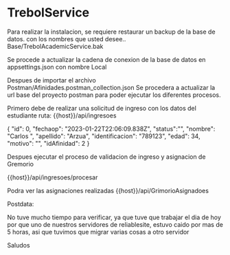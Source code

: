 # TrebolService

Para realizar la instalacion, se requiere restaurar un backup de la base de datos. con los nombres que usted desee.. 
    Base/TrebolAcademicService.bak


Se procede a actualizar la cadena de conexion de la base de datos en appsettings.json con nombre Local

Despues de importar el archivo Postman/Afinidades.postman_collection.json
Se procedera a actualizar la url base del proyecto postman para poder ejecutar los diferentes procesos.



Primero debe de realizar una solicitud de ingreso con los datos del estudiante
ruta: {{host}}/api/ingresoes


{
  "id": 0,
  "fechaop": "2023-01-22T22:06:09.838Z",
  "status":"",
  "nombre": "Carlos ",
  "apellido": "Arzua",
  "identificacion": "789123",
  "edad": 34,
  "motivo": "",
  "idAfinidad": 2
}


Despues ejecutar el proceso de validacion de ingreso y asignacion de Gremorio

{{host}}/api/ingresoes/procesar


Podra ver las asignaciones realizadas
{{host}}/api/GrimorioAsignadoes


Postdata:

No tuve mucho tiempo para verificar, ya que tuve que trabajar el dia de hoy por que uno de nuestros servidores de reliablesite, estuvo caido por mas de 5 horas, asi que tuvimos que migrar varias cosas a otro servidor

Saludos